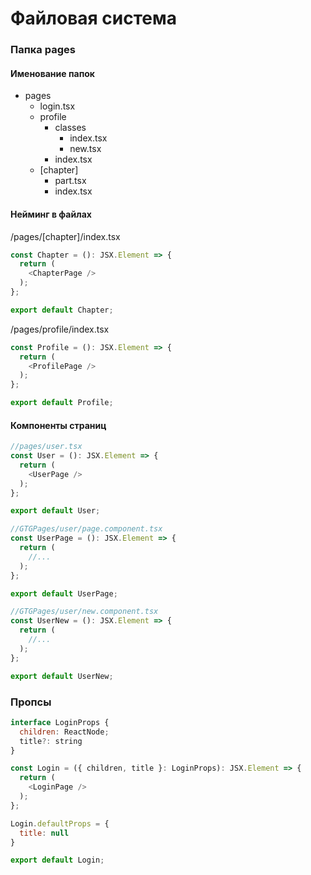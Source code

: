 # Файловая система

### Папка pages

#### Именование папок

- pages
    - login.tsx
    - profile
        - classes
            - index.tsx
            - new.tsx
        - index.tsx
    - [chapter]
        - part.tsx
        - index.tsx

#### Нейминг в файлах

/pages/[chapter]/index.tsx
```javascript
const Chapter = (): JSX.Element => {
  return (
    <ChapterPage />
  );
};

export default Chapter;
```

/pages/profile/index.tsx
```javascript
const Profile = (): JSX.Element => {
  return (
    <ProfilePage />
  );
};

export default Profile;
```

#### Компоненты страниц

```javascript
//pages/user.tsx
const User = (): JSX.Element => {
  return (
    <UserPage />
  );
};

export default User;
```

```javascript
//GTGPages/user/page.component.tsx
const UserPage = (): JSX.Element => {
  return (
    //...
  );
};

export default UserPage;

```

```javascript
//GTGPages/user/new.component.tsx
const UserNew = (): JSX.Element => {
  return (
    //...
  );
};

export default UserNew;
```

### Пропсы

```javascript
interface LoginProps {
  children: ReactNode;
  title?: string
}

const Login = ({ children, title }: LoginProps): JSX.Element => {
  return (
    <LoginPage />
  );
};

Login.defaultProps = {
  title: null
}

export default Login;
```
